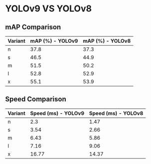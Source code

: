 ---
---

# YOLOv9 VS YOLOv8

## mAP Comparison

| Variant | mAP (%) - YOLOv9 | mAP (%) - YOLOv8 |
| ------- | ---------------- | ---------------- |
| n       | 37.8             | 37.3             |
| s       | 46.5             | 44.9             |
| m       | 51.5             | 50.2             |
| l       | 52.8             | 52.9             |
| x       | 55.1             | 53.9             |

## Speed Comparison

| Variant | Speed (ms) - YOLOv9 | Speed (ms) - YOLOv8 |
| ------- | ------------------- | ------------------- |
| n       | 2.3                 | 1.47                |
| s       | 3.54                | 2.66                |
| m       | 6.43                | 5.86                |
| l       | 7.16                | 9.06                |
| x       | 16.77               | 14.37               |
